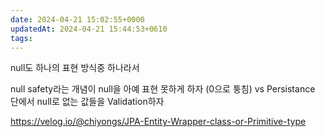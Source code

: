 ```yaml
---
date: 2024-04-21 15:02:55+0000
updatedAt: 2024-04-21 15:44:53+0610
tags: 
---
```

null도 하나의 표현 방식중 하나라서

null safety라는 개념이 null을 아예 표현 못하게 하자 (0으로 퉁침) vs Persistance 단에서 null로 없는 값들을 Validation하자

https://velog.io/@chiyongs/JPA-Entity-Wrapper-class-or-Primitive-type